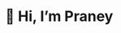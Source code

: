 # 👋 Hi, I’m Praney

<!---
praney0/praney0 is a ✨ special ✨ repository because its `README.md` (this file) appears on your GitHub profile.
You can click the Preview link to take a look at your changes.
--->
